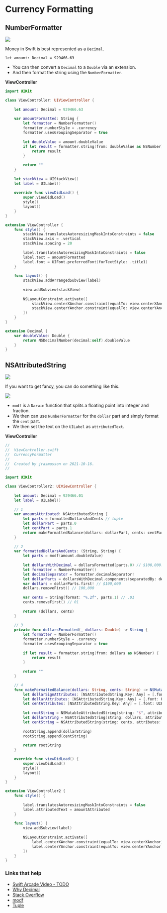 # Currency Formatting

## NumberFormatter 

![](images/0.png)

Money in Swift is best represented as a `Decimal`.

`let amount: Decimal = 929466.63`

- You can then convert a `Decimal` to a `Double` via an extension.
- And then format the string using the `NumberFormatter`.

**ViewController**

```swift
import UIKit

class ViewController: UIViewController {
    
    let amount: Decimal = 929466.63
    
    var amountFormatted: String {
        let formatter = NumberFormatter()
        formatter.numberStyle = .currency
        formatter.usesGroupingSeparator = true
        
        let doubleValue = amount.doubleValue
        if let result = formatter.string(from: doubleValue as NSNumber) {
            return result
        }
        
        return ""
    }
    
    let stackView = UIStackView()
    let label = UILabel()
    
    override func viewDidLoad() {
        super.viewDidLoad()
        style()
        layout()
    }
}

extension ViewController {
    func style() {
        stackView.translatesAutoresizingMaskIntoConstraints = false
        stackView.axis = .vertical
        stackView.spacing = 20
        
        label.translatesAutoresizingMaskIntoConstraints = false
        label.text = amountFormatted
        label.font = UIFont.preferredFont(forTextStyle: .title1)
    }
    
    func layout() {
        stackView.addArrangedSubview(label)
        
        view.addSubview(stackView)
        
        NSLayoutConstraint.activate([
            stackView.centerXAnchor.constraint(equalTo: view.centerXAnchor),
            stackView.centerYAnchor.constraint(equalTo: view.centerYAnchor),
        ])
    }
}

extension Decimal {
    var doubleValue: Double {
        return NSDecimalNumber(decimal:self).doubleValue
    }
}
```

## NSAttributedString

![](images/2.png)

If you want to get fancy, you can do something like this.

![](images/1.png)

- `modf` is a `Darwin` function that splits a floating point into integer and fraction.
- We then can use `NumberFormatter` for the `dollar` part and simply format the `cent` part.
- We then set the text on the `UILabel` as `attributedText`.

**ViewController**

```swift
//
//  ViewController.swift
//  CurrencyFormatter
//
//  Created by jrasmusson on 2021-10-16.
//

import UIKit

class ViewController2: UIViewController {
    
    let amount: Decimal = 929466.01
    let label = UILabel()
    
    // 1
    var amountAttributed: NSAttributedString {
        let parts = formattedDollarsAndCents // tuple
        let dollarPart = parts.0
        let centPart = parts.1
        return makeFormattedBalance(dollars: dollarPart, cents: centPart)
    }
        
    // 2
    var formattedDollarsAndCents: (String, String) {
        let parts = modf(amount.doubleValue)
        
        let dollarsWithDecimal = dollarsFormatted(parts.0) // $100,000.01
        let formatter = NumberFormatter()
        let decimalSeparator = formatter.decimalSeparator!
        let dollarParts = dollarsWithDecimal.components(separatedBy: decimalSeparator)
        var dollars = dollarParts.first! // $100,000
        dollars.removeFirst() // 100,000
        
        var cents = String(format: "%.2f", parts.1) // .01
        cents.removeFirst() // 01
        
        return (dollars, cents)
    }
    
    // 3
    private func dollarsFormatted(_ dollars: Double) -> String {
        let formatter = NumberFormatter()
        formatter.numberStyle = .currency
        formatter.usesGroupingSeparator = true
        
        if let result = formatter.string(from: dollars as NSNumber) {
            return result
        }
        
        return ""
    }

    // 4
    func makeFormattedBalance(dollars: String, cents: String) -> NSMutableAttributedString {
        let dollarSignAttributes: [NSAttributedString.Key: Any] = [.font: UIFont.preferredFont(forTextStyle: .callout), .baselineOffset: 8]
        let dollarAttributes: [NSAttributedString.Key: Any] = [.font: UIFont.preferredFont(forTextStyle: .title1)]
        let centAttributes: [NSAttributedString.Key: Any] = [.font: UIFont.preferredFont(forTextStyle: .footnote), .baselineOffset: 8]
        
        let rootString = NSMutableAttributedString(string: "$", attributes: dollarSignAttributes)
        let dollarString = NSAttributedString(string: dollars, attributes: dollarAttributes)
        let centString = NSAttributedString(string: cents, attributes: centAttributes)
        
        rootString.append(dollarString)
        rootString.append(centString)
        
        return rootString
    }

    override func viewDidLoad() {
        super.viewDidLoad()
        style()
        layout()
    }
}

extension ViewController2 {
    func style() {
        
        label.translatesAutoresizingMaskIntoConstraints = false
        label.attributedText = amountAttributed
    }
    
    func layout() {
        view.addSubview(label)
        
        NSLayoutConstraint.activate([
            label.centerXAnchor.constraint(equalTo: view.centerXAnchor),
            label.centerYAnchor.constraint(equalTo: view.centerYAnchor),
        ])
    }
}
```

### Links that help

- [Swift Arcade Video - TODO](https://www.youtube.com/watch?v=XAnICKPjoTU)
- [Why Decimal](https://floating-point-gui.de/basic/)
- [Stack Overflow](https://stackoverflow.com/questions/41558832/how-to-format-a-double-into-currency-swift-3)
- [modf](https://www.techonthenet.com/c_language/standard_library_functions/math_h/modf.php)
- [Tuple](https://github.com/jrasmusson/level-up-swift/tree/master/5-tuples)